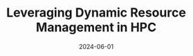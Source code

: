 ---
title: "Leveraging Dynamic Resource Management in HPC"
collection: publications
permalink: /publication/2024-06-01-Leveraging-Dynamic-Resource-Management-in-HPC
type: "poster"
date: 2024-06-01
venue: '<em>ISC&apos;24</em>'
citation: ' P. Dutot,  J. Fecht,  K. Gaddameedi,  D. Huber,  <strong>S. Iserte</strong>,  M. Minion,  M. Schulz,  M. Schreiber,  V. Schüller,  A. Peña, and  O. Richard, &quot;Leveraging Dynamic Resource Management in HPC.&quot; <em>ISC&amp;apos;24</em>, Jun. 2024.'
---